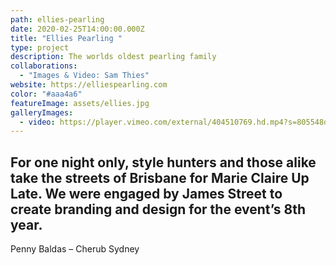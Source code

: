 ```yaml
---
path: ellies-pearling
date: 2020-02-25T14:00:00.000Z
title: "Ellies Pearling "
type: project
description: The worlds oldest pearling family
collaborations:
  - "Images & Video: Sam Thies"
website: https://elliespearling.com
color: "#aaa4a6"
featureImage: assets/ellies.jpg
galleryImages:
  - video: https://player.vimeo.com/external/404510769.hd.mp4?s=805548d41efc30529badac48e09492efe83e8354&profile_id=175
---
```

## For one night only, style hunters and those alike take the streets of Brisbane for Marie Claire Up Late. We were engaged by James Street to create branding and design for the event’s 8th year.

Penny Baldas – Cherub Sydney